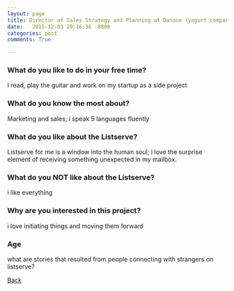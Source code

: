 ```yaml
---
layout: page
title: Director of Sales Strategy and Planning at Danone (yogurt company) in New York, USA - 31
date:   2015-12-03 20:16:36 -0800
categories: post
comments: True

---
```


### What do you like to do in your free time?
<p>I read, play the guitar and work on my startup as a side project</p>

### What do you know the most about?
<p>Marketing and sales; i speak 5 languages fluently
</p>

### What do you like about the Listserve?
<p>Listserve for me is a window into the human soul; i love the surprise element of receiving something unexpected in my mailbox.</p>

### What do you NOT like about the Listserve?
<p>i like everything</p>

### Why are you interested in this project?
<p>i love initiating things and moving them forward</p>

### Age
<p>what are stories that resulted from people connecting with strangers on listserve?</p>

[Back][1]

[1]: /home/responders/all